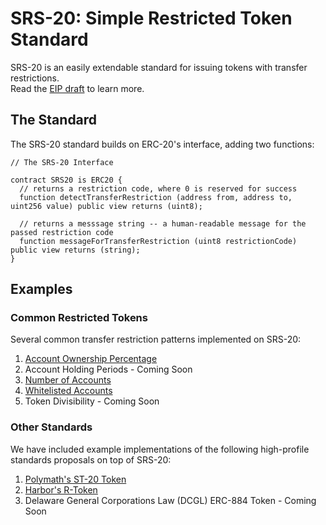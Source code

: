 # SRS-20: Simple Restricted Token Standard

SRS-20 is an easily extendable standard for issuing tokens with transfer restrictions.  
Read the [EIP draft](https://github.com/tokensoft/simple-restricted-token-standard/blob/master/eip-draft_simple_restr_token.md) to learn more.

## The Standard
The SRS-20 standard builds on ERC-20's interface, adding two functions:
```solidity
// The SRS-20 Interface

contract SRS20 is ERC20 {
  // returns a restriction code, where 0 is reserved for success
  function detectTransferRestriction (address from, address to, uint256 value) public view returns (uint8);

  // returns a messsage string -- a human-readable message for the passed restriction code 
  function messageForTransferRestriction (uint8 restrictionCode) public view returns (string);
}
```

## Examples

### Common Restricted Tokens

Several common transfer restriction patterns implemented on SRS-20:

1.  [Account Ownership Percentage](https://github.com/tokensoft/simple-restricted-token-standard/tree/master/contracts/examples/ownership-percentage)
2.  Account Holding Periods - Coming Soon
3.  [Number of Accounts](https://github.com/tokensoft/simple-restricted-token-standard/tree/master/contracts/examples/shareholder-rules)
4.  [Whitelisted Accounts](https://github.com/tokensoft/simple-restricted-token-standard/tree/master/contracts/examples/whitelists)
5.  Token Divisibility - Coming Soon

### Other Standards

We have included example implementations of the following high-profile standards proposals on top of SRS-20:

1.  [Polymath's ST-20 Token](https://github.com/tokensoft/simple-restricted-token-standard/tree/master/contracts/examples/other-standards)
2.  [Harbor's R-Token](https://github.com/tokensoft/simple-restricted-token-standard/tree/master/contracts/examples/other-standards/R-Token)
3.  Delaware General Corporations Law (DCGL) ERC-884 Token - Coming Soon
